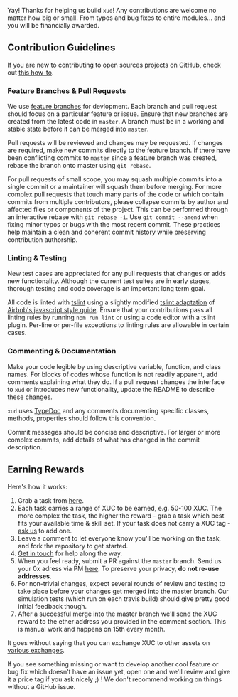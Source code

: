 Yay! Thanks for helping us build `xud`! Any contributions are welcome no matter how big or small. From typos and bug fixes to entire modules... and you will be financially awarded.

## Contribution Guidelines

If you are new to contributing to open sources projects on GitHub, check out [this how-to](https://egghead.io/courses/how-to-contribute-to-an-open-source-project-on-github/).

### Feature Branches & Pull Requests

We use [feature branches](https://www.atlassian.com/git/tutorials/comparing-workflows/feature-branch-workflow) for devlopment. Each branch and pull request should focus on a particular feature or issue. Ensure that new branches are created from the latest code in `master`. A branch must be in a working and stable state before it can be merged into `master`.

Pull requests will be reviewed and changes may be requested. If changes are required, make new commits directly to the feature branch. If there have been conflicting commits to `master` since a feature branch was created, rebase the branch onto master using `git rebase`.

For pull requests of small scope, you may squash multiple commits into a single commit or a maintainer will squash them before merging. For more complex pull requests that touch many parts of the code or which contain commits from multiple contributors, please collapse commits by author and affected files or components of the project. This can be performed through an interactive rebase with `git rebase -i`. Use `git commit --amend` when fixing minor typos or bugs with the most recent commit. These practices help maintain a clean and coherent commit history while preserving contribution authorship.

### Linting & Testing

New test cases are appreciated for any pull requests that changes or adds new functionality. Although the current test suites are in early stages, thorough testing and code coverage is an important long term goal.

All code is linted with [tslint](https://github.com/palantir/tslint) using a slightly modified [tslint adaptation](https://github.com/progre/tslint-config-airbnb) of [Airbnb's javascript style guide](https://github.com/airbnb/javascript). Ensure that your contributions pass all linting rules by running `npm run lint` or using a code editor with a tslint plugin. Per-line or per-file exceptions to linting rules are allowable in certain cases.

### Commenting & Documentation

Make your code legible by using descriptive variable, function, and class names. For blocks of codes whose function is not readily apparent, add comments explaining what they do. If a pull request changes the interface to `xud` or introduces new functionality, update the README to describe these changes.

`xud` uses [TypeDoc](http://typedoc.org/guides/doccomments/) and any comments documenting specific classes, methods, properties should follow this convention.

Commit messages should be concise and descriptive. For larger or more complex commits, add details of what has changed in the commit description.

## Earning Rewards

Here's how it works:
1. Grab a task from [here](https://github.com/ExchangeUnion/xud/issues).
2. Each task carries a range of XUC to be earned, e.g. 50-100 XUC. The more complex the task, the higher the reward - grab a task which best fits your available time & skill set. If your task does not carry a XUC tag - [ask us](https://discord.gg/YgDhMSn) to add one.
3. Leave a comment to let everyone know you'll be working on the task, and fork the repository to get started.
4. [Get in touch](https://discord.gg/YgDhMSn) for help along the way.
5. When you feel ready, submit a PR against the `master` branch. Send us your 0x adress via PM [here](https://discord.gg/YgDhMSn). To preserve your privacy, **do not re-use addresses**.
6. For non-trivial changes, expect several rounds of review and testing to take place before your changes get merged into the master branch. Our simulation tests (which run on each travis build) should give pretty good initial feedback though.
7. After a successful merge into the master branch we'll send the XUC reward to the ether address you provided in the comment section. This is manual work and happens on 15th every month.

It goes without saying that you can exchange XUC to other assets on [various exchanges](https://www.exchangeunion.com/xuc).

If you see something missing or want to develop another cool feature or bug fix which doesn't have an issue yet, open one and we'll review and give it a price tag if you ask nicely ;) ! We don't recommend working on things without a GitHub issue.